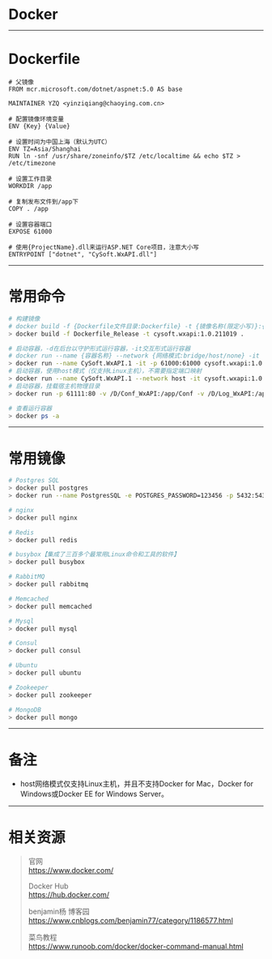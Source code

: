 <b style="font-size: 2em">Docker</b>

---

# Dockerfile

```text
# 父镜像
FROM mcr.microsoft.com/dotnet/aspnet:5.0 AS base

MAINTAINER YZQ <yinziqiang@chaoying.com.cn>

# 配置镜像环境变量
ENV {Key} {Value}

# 设置时间为中国上海（默认为UTC）
ENV TZ=Asia/Shanghai
RUN ln -snf /usr/share/zoneinfo/$TZ /etc/localtime && echo $TZ > /etc/timezone

# 设置工作目录
WORKDIR /app

# 复制发布文件到/app下
COPY . /app

# 设置容器端口
EXPOSE 61000

# 使用{ProjectName}.dll来运行ASP.NET Core项目，注意大小写
ENTRYPOINT ["dotnet", "CySoft.WxAPI.dll"]
```

---

# 常用命令

```bash
# 构建镜像
# docker build -f {Dockerfile文件目录:Dockerfile} -t {镜像名称(限定小写)}:{版本号} .
> docker build -f Dockerfile_Release -t cysoft.wxapi:1.0.211019 .

# 启动容器，-d在后台以守护形式运行容器，-it交互形式运行容器
# docker run --name {容器名称} --network {网络模式:bridge/host/none} -it -p {对外端口}:{内部端口} {镜像名称(限定小写)}:{版本号}
> docker run --name CySoft.WxAPI.1 -it -p 61000:61000 cysoft.wxapi:1.0.211019
# 启动容器，使用host模式（仅支持Linux主机），不需要指定端口映射
> docker run --name CySoft.WxAPI.1 --network host -it cysoft.wxapi:1.0.211019
# 启动容器，挂载宿主机物理目录
> docker run -p 61111:80 -v /D/Conf_WxAPI:/app/Conf -v /D/Log_WxAPI:/app/Log --name CySoft.WxAPI.1 -itd --privileged=true cysoft.wxapi:1.0.211019

# 查看运行容器
> docker ps -a
```

---

# 常用镜像

``` bash
# Postgres SQL
> docker pull postgres
> docker run --name PostgresSQL -e POSTGRES_PASSWORD=123456 -p 5432:5432 -itd postgres

# nginx
> docker pull nginx

# Redis
> docker pull redis

# busybox【集成了三百多个最常用Linux命令和工具的软件】
> docker pull busybox

# RabbitMQ
> docker pull rabbitmq

# Memcached
> docker pull memcached

# Mysql
> docker pull mysql

# Consul
> docker pull consul

# Ubuntu
> docker pull ubuntu

# Zookeeper
> docker pull zookeeper

# MongoDB
> docker pull mongo
```

---

# 备注

* host网络模式仅支持Linux主机，并且不支持Docker for Mac，Docker for Windows或Docker EE for Windows Server。

---

# 相关资源

> 官网  
> <https://www.docker.com/>  
>
> Docker Hub  
> <https://hub.docker.com/>
>
> benjamin杨 博客园  
> <https://www.cnblogs.com/benjamin77/category/1186577.html>
>
> 菜鸟教程  
> <https://www.runoob.com/docker/docker-command-manual.html>

